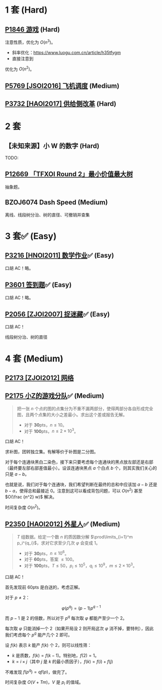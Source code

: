 # 1 套 (Hard)

## [P1846 游戏](https://www.luogu.com.cn/problem/P1846) (Hard)

>

注意性质，优化为 $O(n^3)$。

- 斜率优化：https://www.luogu.com.cn/article/h35tfygm
- 直接注意到

优化为 $O(n^2)$。

## [P5769 [JSOI2016] 飞机调度](https://www.luogu.com.cn/problem/P5769) (Medium)

>

## [P3732 [HAOI2017] 供给侧改革](https://www.luogu.com.cn/problem/P3732) (Hard)

>



# 2 套

## 【未知来源】小 W 的数字 (Hard)

TODO:

## [P12669 「TFXOI Round 2」最小价值最大树](https://www.luogu.com.cn/problem/P12669)

抽象题。

## BZOJ6074 Dash Speed (Medium)

离线、线段树分治、树的直径、可撤销并查集

# 3 套✅️ (Easy)

## [P3216 [HNOI2011] 数学作业](https://www.luogu.com.cn/problem/P3216)✅️ (Easy)

口胡 AC！略。

## [P3601 签到题](https://www.luogu.com.cn/problem/P3601)✅️ (Easy)

口胡 AC！略。

## [P2056 [ZJOI2007] 捉迷藏](https://www.luogu.com.cn/problem/P2056)✅️ (Easy)

口胡 AC！

线段树分治、树的直径

# 4 套 (Medium)

## [P2173 [ZJOI2012] 网络](https://www.luogu.com.cn/problem/P2173)



## [P2175 小Z的游戏分队](https://www.luogu.com.cn/problem/P2175)✅️ (Medium)

> 把一张 $n$ 个点的图的点集分为不重不漏两部分，使得两部分各自形成完全图，且两个点集的大小之差最小。求出这个差或报告无解。
>
> - 对于 **30**pts，$n \le 10$。
> - 对于 **100**pts，$n \le 2 \times 10^3$。

口胡 AC！

求补图，团转独立集。有解等价于补图是二分图。

对于每个连通块黑白二染色，接下来只要考虑每个连通块的黑点放左部还是右部（最终要左部右部差值最小）。设该连通块黑点 $a$ 个白点 $b$ 个，则其实我们关心的只是 $a-b$。

也就是说，我们对于每个连通块，我们希望判断在最终的总和中应该加 $a-b$ 还是 $b-a$，使得总和最接近 $0$。注意到这可以看成背包问题，可以 $O(n^2)$ 甚至 $O(\frac {n^2} w)$ 解决。

时间复杂度 $O(n^2)$。

## [P2350 [HAOI2012] 外星人](https://www.luogu.com.cn/problem/P2350)✅️ (Medium)

> $T$ 组数据。给定一个数 $n$ 的质因数分解 $\prod\limits_{i=1}^m p_i^{q_i}$，求对它求至少几次 $\varphi$ 会变成 $1$。
>
> - 对于 **30**pts，$n \le 10^6$。
> - 对于 **60**pts，答案 $\le 100$。
> - 对于 **100**pts，$T \le 50$，$p_i \le 10^5$，$q_i \le 10^9$，$m \le 2 \times 10^3$。

口胡 AC！

首先发现前 60pts 是白送的，考虑正解。

对于 $p \ne 2$：

$$\varphi(p^q) = (p-1) p^{q-1}$$

而 $p-1$ 是 $2$ 的倍数，所以对于 $p^q$ 每次取 $\varphi$ 都能产至少一个 $2$。

每次取 $\varphi$ 只能消掉一个 $2$（如果开局没 $2$ 则开局这次 $\varphi$ 消不掉，要特判），因此我们考虑每个 $p^q$ 能产几个 $2$ 即可。

设 $f(k)$ 表示 $k$ 能产 $f(k)$ 个 $2$，则可以线性筛：
- $k$ 是质数，$f(k) = f(k-1)$。特别地，$f(2) = 1$。
- $k = i \times j$（其中 $j$ 是 $k$ 的最小质因子），$f(k) = f(i) + f(j)$

不难发现 $f(p^q) = q f(p)$，做完了。

时间复杂度 $O(V + T m)$，$V$ 是 $p_i$ 的值域。